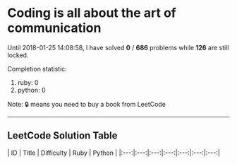 # Coding is all about the art of communication
Until 2018-01-25 14:08:58, I have solved **0** / **686** problems while **126** are still locked.

Completion statistic: 
1. ruby: 0 
2. python: 0

Note: :lock: means you need to buy a book from LeetCode

----------------
## LeetCode Solution Table
| ID | Title | Difficulty | Ruby | Python |
|:---:|:---:|:---:|:---:|:---:|:---:|:---:|
